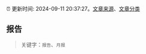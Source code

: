 :alarm_clock: 更新时间: 2024-09-11 20:37:27。[文章来源](/README.md)、[文章分类](/TAGS.md)

## 报告


> 关键字：`报告`、`月报`



